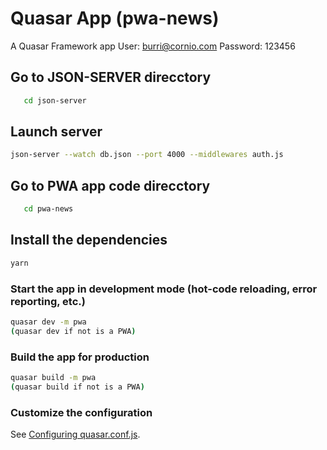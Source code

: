 # Quasar App (pwa-news)

A Quasar Framework app
User: burri@cornio.com
Password: 123456

## Go to JSON-SERVER direcctory
```bash
   cd json-server
```

## Launch server
```bash
json-server --watch db.json --port 4000 --middlewares auth.js
```

## Go to PWA app code direcctory
```bash
   cd pwa-news
```

## Install the dependencies
```bash
yarn
```

### Start the app in development mode (hot-code reloading, error reporting, etc.)
```bash
quasar dev -m pwa
(quasar dev if not is a PWA)
```


### Build the app for production
```bash
quasar build -m pwa
(quasar build if not is a PWA)
```

### Customize the configuration
See [Configuring quasar.conf.js](https://quasar.dev/quasar-cli/quasar-conf-js).
